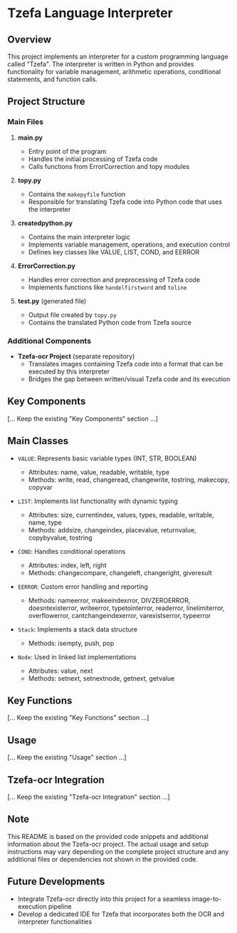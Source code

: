 # Tzefa Language Interpreter

## Overview

This project implements an interpreter for a custom programming language called "Tzefa". The interpreter is written in Python and provides functionality for variable management, arithmetic operations, conditional statements, and function calls.

## Project Structure

### Main Files

1. **main.py**
   - Entry point of the program
   - Handles the initial processing of Tzefa code
   - Calls functions from ErrorCorrection and topy modules

2. **topy.py**
   - Contains the `makepyfile` function
   - Responsible for translating Tzefa code into Python code that uses the interpreter

3. **createdpython.py**
   - Contains the main interpreter logic
   - Implements variable management, operations, and execution control
   - Defines key classes like VALUE, LIST, COND, and EERROR

4. **ErrorCorrection.py**
   - Handles error correction and preprocessing of Tzefa code
   - Implements functions like `handelfirstword` and `toline`

5. **test.py** (generated file)
   - Output file created by `topy.py`
   - Contains the translated Python code from Tzefa source

### Additional Components

- **Tzefa-ocr Project** (separate repository)
  - Translates images containing Tzefa code into a format that can be executed by this interpreter
  - Bridges the gap between written/visual Tzefa code and its execution

## Key Components

[... Keep the existing "Key Components" section ...]

## Main Classes

- `VALUE`: Represents basic variable types (INT, STR, BOOLEAN)
  - Attributes: name, value, readable, writable, type
  - Methods: write, read, changeread, changewrite, tostring, makecopy, copyvar

- `LIST`: Implements list functionality with dynamic typing
  - Attributes: size, currentindex, values, types, readable, writable, name, type
  - Methods: addsize, changeindex, placevalue, returnvalue, copybyvalue, tostring

- `COND`: Handles conditional operations
  - Attributes: index, left, right
  - Methods: changecompare, changeleft, changeright, giveresult

- `EERROR`: Custom error handling and reporting
  - Methods: nameerror, makeeindexrror, DIVZEROERROR, doesntexisterror, writeerror, typetointerror, readerror, linelimiterror, overflowerror, cantchangeindexerror, varexistserror, typeerror

- `Stack`: Implements a stack data structure
  - Methods: isempty, push, pop

- `Node`: Used in linked list implementations
  - Attributes: value, next
  - Methods: setnext, setnextnode, getnext, getvalue

## Key Functions

[... Keep the existing "Key Functions" section ...]

## Usage

[... Keep the existing "Usage" section ...]

## Tzefa-ocr Integration

[... Keep the existing "Tzefa-ocr Integration" section ...]

## Note

This README is based on the provided code snippets and additional information about the Tzefa-ocr project. The actual usage and setup instructions may vary depending on the complete project structure and any additional files or dependencies not shown in the provided code.

## Future Developments

- Integrate Tzefa-ocr directly into this project for a seamless image-to-execution pipeline
- Develop a dedicated IDE for Tzefa that incorporates both the OCR and interpreter functionalities